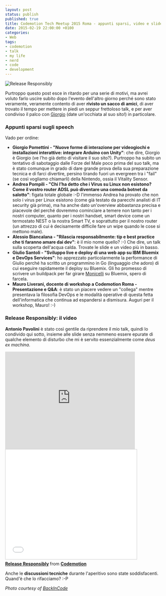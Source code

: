 ```yaml
---
layout: post
status: publish
published: true
title: Codemotion Tech Meetup 2015 Roma - appunti sparsi, video e slide
date: 2015-02-19 22:00:00 +0100
categories:
- Web
tags:
- codemotion
- talk
- my life
- nerd
- code
- development
---
```


![Release Responsibly](http://i61.tinypic.com/nl4qv6.jpg)

Purtroppo questo post esce in ritardo per una serie di motivi, ma avrei voluto farlo uscire subito dopo l'evento dell'altro giorno perché sono stato veramente, veramente contento di aver **rivisto un sacco di amici**, di aver trovato il tempo per mettere in piedi un seppur frettoloso talk, e per aver condiviso il palco con [Giorgio](http://www.giorgiopomettini.eu/) (date un'occhiata al suo sito!) in particolare.

### Appunti sparsi sugli speech
Vado per ordine:

- **Giorgio Pomettini - "Nuove forme di interazione per videogiochi e installazioni interattive: integrare Arduino con Unity"**: che dire, Giorgio è Giorgio (ve l'ho già detto di visitare il suo sito?). Purtroppo ha subito un tentativo di sabotaggio dalle Forze del Male poco prima del suo talk, ma è stato comunque in grado di dare grande prova della sua preparazione tecnica e di farci divertire, persino tirando fuori un evergreen tra i "fail" (se così vogliamo chiamarli) della Nintendo, ossia il Vitality Sensor.
- **Andrea Pompili - "Chi l’ha detto che i Virus su Linux non esistono? Come il vostro router ADSL può diventare una comoda botnet da salotto"**: figata totale globale :-D l'immenso Andrea ha provato che non solo i virus per Linux esistono (come già testato da parecchi analisti di IT security già prima), ma ha anche dato un'overview abbastanza precisa e piacevole del perché dovremmo cominciare a temere non tanto per i nostri computer, quanto per i nostri handset, smart device come un termostato NEST o la nostra Smart TV, e soprattutto per il nostro router (un attrezzo di cui è decisamente difficile fare un wipe quando le cose si mettono male).
- **Alessio Biancalana - "Rilascia responsabilmente: tip e best practice che ti faranno amare dai dev"**: è il mio nome quello? :-) Che dire, un talk sulla scoperta dell'acqua calda. Trovate le slide e un video più in basso.
- **Giulio Santoli - "Sviluppo live e deploy di una web app su IBM Bluemix e DevOps Services"**: ho apprezzato particolarmente la performance di Giulio perché ha scritto un programmino in Go (linguaggio che adoro) di cui eseguire rapidamente il deploy su Bluemix. Gli ho promesso di scrivere un buildpack per far girare [Monicelli](https://github.com/esseks/monicelli) su Bluemix, spero di farcela.
- **Mauro Liverani, docente di workshop a Codemotion Roma - Presentazione e Q&A**: è stato un piacere vedere un "collega" mentre presentava la filosofia DevOps e le modalità operative di questa fetta dell'informatica che continua ad espandersi a dismisura. Auguri per il workshop, Mauro! :-)

### Release Responsibly: il video
**Antonio Pavolini** è stato così gentile da riprendere il mio talk, quindi lo condivido qui sotto, insieme alle slide senza nemmeno essere epurate di qualche elemento di disturbo che mi è servito essenzialmente come *deus ex machina*.

<iframe width="420" height="315" src="https://www.youtube.com/embed/1tKVpEnRlqA" frameborder="0" allowfullscreen></iframe>

<iframe src="//www.slideshare.net/slideshow/embed_code/44870383" width="425" height="355" frameborder="0" marginwidth="0" marginheight="0" scrolling="no" style="border:1px solid #CCC; border-width:1px; margin-bottom:5px; max-width: 100%;" allowfullscreen> </iframe> <div style="margin-bottom:5px"> <strong> <a href="//www.slideshare.net/Codemotion/release-responsibly" title="Release Responsibly" target="_blank">Release Responsibly</a> </strong> from <strong><a href="//www.slideshare.net/Codemotion" target="_blank">Codemotion</a></strong></div>

Anche le **discussioni tecniche** durante l'aperitivo sono state soddisfacenti. Quand'è che lo rifacciamo? :-P

*Photo courtesy of [BackInCode](https://twitter.com/BackInCode)*
